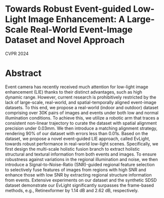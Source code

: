 
# Towards Robust Event-guided Low-Light Image Enhancement: A Large-Scale Real-World Event-Image Dataset and Novel Approach
CVPR 2024

# Abstract

Event camera has recently received much attention for low-light image enhancement (LIE) thanks to their distinct advantages, such as high dynamic range.
However, current research is prohibitively restricted by the lack of large-scale, real-world, and spatial-temporally aligned event-image datasets.
To this end, we propose a real-world (indoor and outdoor) dataset comprising over 30K pairs of images and events under both low and normal illumination conditions. 
To achieve this, we utilize a robotic arm that traces a consistent non-linear trajectory to curate the dataset with spatial alignment precision under 0.03mm. 
We then introduce a matching alignment strategy, rendering 90% of our dataset with errors less than 0.01s.
Based on the dataset, we propose a novel event-guided LIE approach, called EvLight, towards robust performance in real-world low-light scenes.
Specifically, we first design the multi-scale holistic fusion branch to extract holistic structural and textural information from both events and images.
To ensure robustness against variations in the regional illumination and noise, we then introduce a Signal-to-Noise-Ratio (SNR)-guided regional feature selection to selectively fuse features of images from regions with high SNR and enhance those with low SNR by extracting regional structure information from events.
Extensive experiments on our dataset and the synthetic SDSD dataset demonstrate our EvLight significantly surpasses the frame-based methods, e.g., Retinexformer by 1.14 dB and 2.62 dB, respectively.

